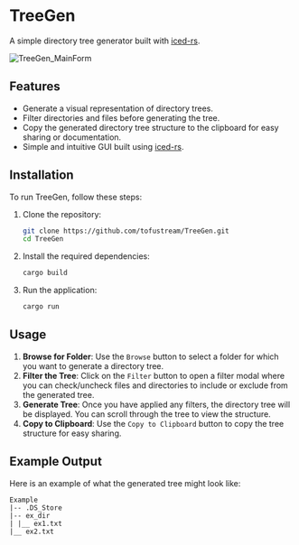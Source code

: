 # TreeGen

A simple directory tree generator built with [iced-rs](https://github.com/iced-rs/iced).

![TreeGen_MainForm](https://github.com/user-attachments/assets/e5e8fe06-2d53-4d90-a8c3-dffebe19610d)

## Features

- Generate a visual representation of directory trees.
- Filter directories and files before generating the tree.
- Copy the generated directory tree structure to the clipboard for easy sharing or documentation.
- Simple and intuitive GUI built using [iced-rs](https://github.com/iced-rs/iced).

## Installation

To run TreeGen, follow these steps:

1. Clone the repository:

    ```bash
    git clone https://github.com/tofustream/TreeGen.git
    cd TreeGen
    ```

2. Install the required dependencies:

    ```bash
    cargo build
    ```

3. Run the application:

    ```bash
    cargo run
    ```

## Usage

1. **Browse for Folder**: Use the `Browse` button to select a folder for which you want to generate a directory tree.
2. **Filter the Tree**: Click on the `Filter` button to open a filter modal where you can check/uncheck files and directories to include or exclude from the generated tree.
3. **Generate Tree**: Once you have applied any filters, the directory tree will be displayed. You can scroll through the tree to view the structure.
4. **Copy to Clipboard**: Use the `Copy to Clipboard` button to copy the tree structure for easy sharing.

## Example Output

Here is an example of what the generated tree might look like:

```
Example
|-- .DS_Store
|-- ex_dir
| |__ ex1.txt
|__ ex2.txt
```
